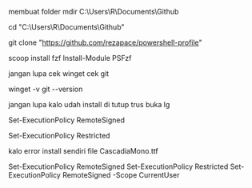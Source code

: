 membuat folder mdir
C:\Users\R\Documents\Github

cd "C:\Users\R\Documents\Github"

git clone "https://github.com/rezapace/powershell-profile"

scoop install fzf
Install-Module PSFzf

jangan lupa cek winget
cek git 

winget -v
git --version

jangan lupa kalo udah install di tutup trus buka lg

Set-ExecutionPolicy RemoteSigned

Set-ExecutionPolicy Restricted

kalo error install sendiri file 
CascadiaMono.ttf

Set-ExecutionPolicy RemoteSigned
Set-ExecutionPolicy Restricted
Set-ExecutionPolicy RemoteSigned -Scope CurrentUser

